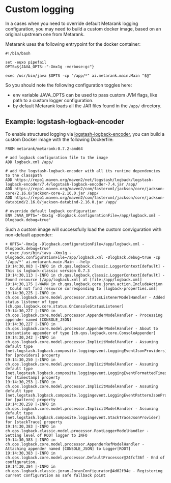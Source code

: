 # Custom logging

In a cases when you need to override default Metarank logging configuration, you may need to build a custom docker image,
based on an original upstream one from Metarank.

Metarank uses the following entrypoint for the docker container:

```shell
#!/bin/bash

set -euxo pipefail
OPTS=${JAVA_OPTS:-"-Xmx1g -verbose:gc"}

exec /usr/bin/java $OPTS -cp "/app/*" ai.metarank.main.Main "$@"

```

So you should note the following configuration toggles here:

* env variable JAVA_OPTS can be used to pass custom JVM flags, like path to a custom logger configuration.
* by default Metarank loads all the JAR files found in the `/app/` directory.

## Example: logstash-logback-encoder

To enable structured logging via [logstash-logback-encoder](https://github.com/logfellow/logstash-logback-encoder), you
can build a custom Docker image with the following Dockerfile:

```shell
FROM metarank/metarank:0.7.2-amd64

# add logback configuration file to the image
ADD logback.xml /app/

# add the logstash-logback-encoder with all its runtime dependencies to the classpath
ADD https://repo1.maven.org/maven2/net/logstash/logback/logstash-logback-encoder/7.4/logstash-logback-encoder-7.4.jar /app/
ADD https://repo1.maven.org/maven2/com/fasterxml/jackson/core/jackson-core/2.16.0/jackson-core-2.16.0.jar /app/
ADD https://repo1.maven.org/maven2/com/fasterxml/jackson/core/jackson-databind/2.16.0/jackson-databind-2.16.0.jar /app/

# override default logback configuration
ENV JAVA_OPTS="-Xmx1g -Dlogback.configurationFile=/app/logback.xml -Dlogback.debug=true"

```

Such a custom image will successfully load the custom conviguration with non-default appender:

```
+ OPTS='-Xmx1g -Dlogback.configurationFile=/app/logback.xml -Dlogback.debug=true'
+ exec /usr/bin/java -Xmx1g -Dlogback.configurationFile=/app/logback.xml -Dlogback.debug=true -cp '/app/*' ai.metarank.main.Main --help
19:14:30,083 |-INFO in ch.qos.logback.classic.LoggerContext[default] - This is logback-classic version 0.7.3
19:14:30,113 |-INFO in ch.qos.logback.classic.LoggerContext[default] - Found resource [/app/logback.xml] at [file:/app/logback.xml]
19:14:30,175 |-WARN in ch.qos.logback.core.joran.action.IncludeAction - Could not find resource corresponding to [logback-properties.xml]
19:14:30,225 |-INFO in ch.qos.logback.core.model.processor.StatusListenerModelHandler - Added status listener of type [ch.qos.logback.core.status.OnConsoleStatusListener]
19:14:30,227 |-INFO in ch.qos.logback.core.model.processor.AppenderModelHandler - Processing appender named [CONSOLE_JSON]
19:14:30,227 |-INFO in ch.qos.logback.core.model.processor.AppenderModelHandler - About to instantiate appender of type [ch.qos.logback.core.ConsoleAppender]
19:14:30,242 |-INFO in ch.qos.logback.core.model.processor.ImplicitModelHandler - Assuming default type [net.logstash.logback.composite.loggingevent.LoggingEventJsonProviders] for [providers] property
19:14:30,250 |-INFO in ch.qos.logback.core.model.processor.ImplicitModelHandler - Assuming default type [net.logstash.logback.composite.loggingevent.LoggingEventFormattedTimestampJsonProvider] for [timestamp] property
19:14:30,253 |-INFO in ch.qos.logback.core.model.processor.ImplicitModelHandler - Assuming default type [net.logstash.logback.composite.loggingevent.LoggingEventPatternJsonProvider] for [pattern] property
19:14:30,258 |-INFO in ch.qos.logback.core.model.processor.ImplicitModelHandler - Assuming default type [net.logstash.logback.composite.loggingevent.StackTraceJsonProvider] for [stackTrace] property
19:14:30,383 |-INFO in ch.qos.logback.classic.model.processor.RootLoggerModelHandler - Setting level of ROOT logger to INFO
19:14:30,383 |-INFO in ch.qos.logback.core.model.processor.AppenderRefModelHandler - Attaching appender named [CONSOLE_JSON] to Logger[ROOT]
19:14:30,383 |-INFO in ch.qos.logback.core.model.processor.DefaultProcessor@24fcf36f - End of configuration.
19:14:30,384 |-INFO in ch.qos.logback.classic.joran.JoranConfigurator@4d02f94e - Registering current configuration as safe fallback point
```